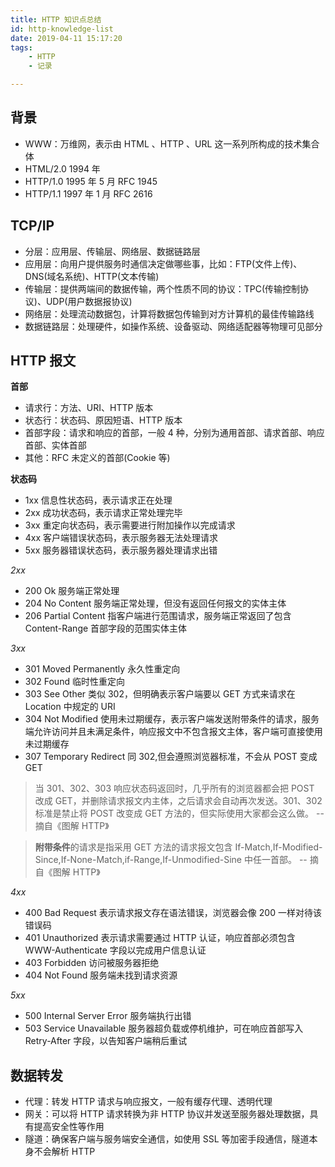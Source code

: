 ```yaml
---
title: HTTP 知识点总结
id: http-knowledge-list
date: 2019-04-11 15:17:20
tags:
    - HTTP
    - 记录

---
```


## 背景

-   WWW：万维网，表示由 HTML 、HTTP 、URL 这一系列所构成的技术集合体
-   HTML/2.0 1994 年
-   HTTP/1.0 1995 年 5 月 RFC 1945
-   HTTP/1.1 1997 年 1 月 RFC 2616

## TCP/IP

-   分层：应用层、传输层、网络层、数据链路层
-   应用层：向用户提供服务时通信决定做哪些事，比如：FTP(文件上传)、DNS(域名系统)、HTTP(文本传输)
-   传输层：提供两端间的数据传输，两个性质不同的协议：TPC(传输控制协议)、UDP(用户数据报协议)
-   网络层：处理流动数据包，计算将数据包传输到对方计算机的最佳传输路线
-   数据链路层：处理硬件，如操作系统、设备驱动、网络适配器等物理可见部分
<!-- more -->
## HTTP 报文

**首部**

-   请求行：方法、URI、HTTP 版本
-   状态行：状态码、原因短语、HTTP 版本
-   首部字段：请求和响应的首部，一般 4 种，分别为通用首部、请求首部、响应首部、实体首部
-   其他：RFC 未定义的首部(Cookie 等)

**状态码**

-   1xx 信息性状态码，表示请求正在处理
-   2xx 成功状态码，表示请求正常处理完毕
-   3xx 重定向状态码，表示需要进行附加操作以完成请求
-   4xx 客户端错误状态码，表示服务器无法处理请求
-   5xx 服务器错误状态码，表示服务器处理请求出错

_2xx_

-   200 Ok 服务端正常处理
-   204 No Content 服务端正常处理，但没有返回任何报文的实体主体
-   206 Partial Content 指客户端进行范围请求，服务端正常返回了包含 Content-Range 首部字段的范围实体主体

_3xx_

-   301 Moved Permanently 永久性重定向
-   302 Found 临时性重定向
-   303 See Other 类似 302，但明确表示客户端要以 GET 方式来请求在 Location 中规定的 URI
-   304 Not Modified 使用未过期缓存，表示客户端发送附带条件的请求，服务端允许访问并且未满足条件，响应报文中不包含报文主体，客户端可直接使用未过期缓存
-   307 Temporary Redirect 同 302,但会遵照浏览器标准，不会从 POST 变成 GET

> 当 301、302、303 响应状态码返回时，几乎所有的浏览器都会把 POST 改成 GET，并删除请求报文内主体，之后请求会自动再次发送。301、302 标准是禁止将 POST 改变成 GET 方法的，但实际使用大家都会这么做。 -- 摘自《图解 HTTP》

> **附带条件**的请求是指采用 GET 方法的请求报文包含 If-Match,If-Modified-Since,If-None-Match,if-Range,If-Unmodified-Sine 中任一首部。 -- 摘自《图解 HTTP》

_4xx_

-   400 Bad Request 表示请求报文存在语法错误，浏览器会像 200 一样对待该错误码
-   401 Unauthorized 表示请求需要通过 HTTP 认证，响应首部必须包含 WWW-Authenticate 字段以完成用户信息认证
-   403 Forbidden 访问被服务器拒绝
-   404 Not Found 服务端未找到请求资源

_5xx_

-   500 Internal Server Error 服务端执行出错
-   503 Service Unavailable 服务器超负载或停机维护，可在响应首部写入 Retry-After 字段，以告知客户端稍后重试

## 数据转发

-   代理：转发 HTTP 请求与响应报文，一般有缓存代理、透明代理
-   网关：可以将 HTTP 请求转换为非 HTTP 协议并发送至服务器处理数据，具有提高安全性等作用
-   隧道：确保客户端与服务端安全通信，如使用 SSL 等加密手段通信，隧道本身不会解析 HTTP





<!--stackedit_data:
eyJoaXN0b3J5IjpbOTQ2NDQ4MzM4XX0=
-->